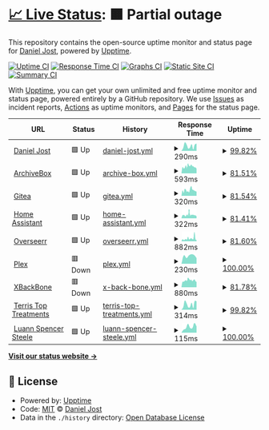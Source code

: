 # [📈 Live Status](https://status.pxlbuzzard.com): <!--live status--> **🟧 Partial outage**

This repository contains the open-source uptime monitor and status page for [Daniel Jost](http://danieljost.com), powered by [Upptime](https://github.com/upptime/upptime).

[![Uptime CI](https://github.com/pxlbuzzard/upptime/workflows/Uptime%20CI/badge.svg)](https://github.com/pxlbuzzard/upptime/actions?query=workflow%3A%22Uptime+CI%22)
[![Response Time CI](https://github.com/pxlbuzzard/upptime/workflows/Response%20Time%20CI/badge.svg)](https://github.com/pxlbuzzard/upptime/actions?query=workflow%3A%22Response+Time+CI%22)
[![Graphs CI](https://github.com/pxlbuzzard/upptime/workflows/Graphs%20CI/badge.svg)](https://github.com/pxlbuzzard/upptime/actions?query=workflow%3A%22Graphs+CI%22)
[![Static Site CI](https://github.com/pxlbuzzard/upptime/workflows/Static%20Site%20CI/badge.svg)](https://github.com/pxlbuzzard/upptime/actions?query=workflow%3A%22Static+Site+CI%22)
[![Summary CI](https://github.com/pxlbuzzard/upptime/workflows/Summary%20CI/badge.svg)](https://github.com/pxlbuzzard/upptime/actions?query=workflow%3A%22Summary+CI%22)

With [Upptime](https://upptime.js.org), you can get your own unlimited and free uptime monitor and status page, powered entirely by a GitHub repository. We use [Issues](https://github.com/pxlbuzzard/upptime/issues) as incident reports, [Actions](https://github.com/pxlbuzzard/upptime/actions) as uptime monitors, and [Pages](https://status.pxlbuzzard.com) for the status page.

<!--start: status pages-->
<!-- This summary is generated by Upptime (https://github.com/upptime/upptime) -->
<!-- Do not edit this manually, your changes will be overwritten -->
<!-- prettier-ignore -->
| URL | Status | History | Response Time | Uptime |
| --- | ------ | ------- | ------------- | ------ |
| <img alt="" src="https://favicons.githubusercontent.com/danieljost.com" height="13"> [Daniel Jost](https://danieljost.com) | 🟩 Up | [daniel-jost.yml](https://github.com/PxlBuzzard/upptime/commits/HEAD/history/daniel-jost.yml) | <details><summary><img alt="Response time graph" src="./graphs/daniel-jost/response-time-week.png" height="20"> 290ms</summary><br><a href="https://status.pxlbuzzard.com/history/daniel-jost"><img alt="Response time 210" src="https://img.shields.io/endpoint?url=https%3A%2F%2Fraw.githubusercontent.com%2FPxlBuzzard%2Fupptime%2FHEAD%2Fapi%2Fdaniel-jost%2Fresponse-time.json"></a><br><a href="https://status.pxlbuzzard.com/history/daniel-jost"><img alt="24-hour response time 428" src="https://img.shields.io/endpoint?url=https%3A%2F%2Fraw.githubusercontent.com%2FPxlBuzzard%2Fupptime%2FHEAD%2Fapi%2Fdaniel-jost%2Fresponse-time-day.json"></a><br><a href="https://status.pxlbuzzard.com/history/daniel-jost"><img alt="7-day response time 290" src="https://img.shields.io/endpoint?url=https%3A%2F%2Fraw.githubusercontent.com%2FPxlBuzzard%2Fupptime%2FHEAD%2Fapi%2Fdaniel-jost%2Fresponse-time-week.json"></a><br><a href="https://status.pxlbuzzard.com/history/daniel-jost"><img alt="30-day response time 310" src="https://img.shields.io/endpoint?url=https%3A%2F%2Fraw.githubusercontent.com%2FPxlBuzzard%2Fupptime%2FHEAD%2Fapi%2Fdaniel-jost%2Fresponse-time-month.json"></a><br><a href="https://status.pxlbuzzard.com/history/daniel-jost"><img alt="1-year response time 208" src="https://img.shields.io/endpoint?url=https%3A%2F%2Fraw.githubusercontent.com%2FPxlBuzzard%2Fupptime%2FHEAD%2Fapi%2Fdaniel-jost%2Fresponse-time-year.json"></a></details> | <details><summary><a href="https://status.pxlbuzzard.com/history/daniel-jost">99.82%</a></summary><a href="https://status.pxlbuzzard.com/history/daniel-jost"><img alt="All-time uptime 99.19%" src="https://img.shields.io/endpoint?url=https%3A%2F%2Fraw.githubusercontent.com%2FPxlBuzzard%2Fupptime%2FHEAD%2Fapi%2Fdaniel-jost%2Fuptime.json"></a><br><a href="https://status.pxlbuzzard.com/history/daniel-jost"><img alt="24-hour uptime 100.00%" src="https://img.shields.io/endpoint?url=https%3A%2F%2Fraw.githubusercontent.com%2FPxlBuzzard%2Fupptime%2FHEAD%2Fapi%2Fdaniel-jost%2Fuptime-day.json"></a><br><a href="https://status.pxlbuzzard.com/history/daniel-jost"><img alt="7-day uptime 99.82%" src="https://img.shields.io/endpoint?url=https%3A%2F%2Fraw.githubusercontent.com%2FPxlBuzzard%2Fupptime%2FHEAD%2Fapi%2Fdaniel-jost%2Fuptime-week.json"></a><br><a href="https://status.pxlbuzzard.com/history/daniel-jost"><img alt="30-day uptime 99.96%" src="https://img.shields.io/endpoint?url=https%3A%2F%2Fraw.githubusercontent.com%2FPxlBuzzard%2Fupptime%2FHEAD%2Fapi%2Fdaniel-jost%2Fuptime-month.json"></a><br><a href="https://status.pxlbuzzard.com/history/daniel-jost"><img alt="1-year uptime 98.91%" src="https://img.shields.io/endpoint?url=https%3A%2F%2Fraw.githubusercontent.com%2FPxlBuzzard%2Fupptime%2FHEAD%2Fapi%2Fdaniel-jost%2Fuptime-year.json"></a></details>
| <img alt="" src="https://favicons.githubusercontent.com/archivebox.pxlbuzzard.com" height="13"> [ArchiveBox](https://archivebox.pxlbuzzard.com) | 🟩 Up | [archive-box.yml](https://github.com/PxlBuzzard/upptime/commits/HEAD/history/archive-box.yml) | <details><summary><img alt="Response time graph" src="./graphs/archive-box/response-time-week.png" height="20"> 593ms</summary><br><a href="https://status.pxlbuzzard.com/history/archive-box"><img alt="Response time 994" src="https://img.shields.io/endpoint?url=https%3A%2F%2Fraw.githubusercontent.com%2FPxlBuzzard%2Fupptime%2FHEAD%2Fapi%2Farchive-box%2Fresponse-time.json"></a><br><a href="https://status.pxlbuzzard.com/history/archive-box"><img alt="24-hour response time 402" src="https://img.shields.io/endpoint?url=https%3A%2F%2Fraw.githubusercontent.com%2FPxlBuzzard%2Fupptime%2FHEAD%2Fapi%2Farchive-box%2Fresponse-time-day.json"></a><br><a href="https://status.pxlbuzzard.com/history/archive-box"><img alt="7-day response time 593" src="https://img.shields.io/endpoint?url=https%3A%2F%2Fraw.githubusercontent.com%2FPxlBuzzard%2Fupptime%2FHEAD%2Fapi%2Farchive-box%2Fresponse-time-week.json"></a><br><a href="https://status.pxlbuzzard.com/history/archive-box"><img alt="30-day response time 550" src="https://img.shields.io/endpoint?url=https%3A%2F%2Fraw.githubusercontent.com%2FPxlBuzzard%2Fupptime%2FHEAD%2Fapi%2Farchive-box%2Fresponse-time-month.json"></a><br><a href="https://status.pxlbuzzard.com/history/archive-box"><img alt="1-year response time 1165" src="https://img.shields.io/endpoint?url=https%3A%2F%2Fraw.githubusercontent.com%2FPxlBuzzard%2Fupptime%2FHEAD%2Fapi%2Farchive-box%2Fresponse-time-year.json"></a></details> | <details><summary><a href="https://status.pxlbuzzard.com/history/archive-box">81.51%</a></summary><a href="https://status.pxlbuzzard.com/history/archive-box"><img alt="All-time uptime 93.01%" src="https://img.shields.io/endpoint?url=https%3A%2F%2Fraw.githubusercontent.com%2FPxlBuzzard%2Fupptime%2FHEAD%2Fapi%2Farchive-box%2Fuptime.json"></a><br><a href="https://status.pxlbuzzard.com/history/archive-box"><img alt="24-hour uptime 100.00%" src="https://img.shields.io/endpoint?url=https%3A%2F%2Fraw.githubusercontent.com%2FPxlBuzzard%2Fupptime%2FHEAD%2Fapi%2Farchive-box%2Fuptime-day.json"></a><br><a href="https://status.pxlbuzzard.com/history/archive-box"><img alt="7-day uptime 81.51%" src="https://img.shields.io/endpoint?url=https%3A%2F%2Fraw.githubusercontent.com%2FPxlBuzzard%2Fupptime%2FHEAD%2Fapi%2Farchive-box%2Fuptime-week.json"></a><br><a href="https://status.pxlbuzzard.com/history/archive-box"><img alt="30-day uptime 82.97%" src="https://img.shields.io/endpoint?url=https%3A%2F%2Fraw.githubusercontent.com%2FPxlBuzzard%2Fupptime%2FHEAD%2Fapi%2Farchive-box%2Fuptime-month.json"></a><br><a href="https://status.pxlbuzzard.com/history/archive-box"><img alt="1-year uptime 96.89%" src="https://img.shields.io/endpoint?url=https%3A%2F%2Fraw.githubusercontent.com%2FPxlBuzzard%2Fupptime%2FHEAD%2Fapi%2Farchive-box%2Fuptime-year.json"></a></details>
| <img alt="" src="https://favicons.githubusercontent.com/git.pxlbuzzard.com" height="13"> [Gitea](https://git.pxlbuzzard.com) | 🟩 Up | [gitea.yml](https://github.com/PxlBuzzard/upptime/commits/HEAD/history/gitea.yml) | <details><summary><img alt="Response time graph" src="./graphs/gitea/response-time-week.png" height="20"> 320ms</summary><br><a href="https://status.pxlbuzzard.com/history/gitea"><img alt="Response time 709" src="https://img.shields.io/endpoint?url=https%3A%2F%2Fraw.githubusercontent.com%2FPxlBuzzard%2Fupptime%2FHEAD%2Fapi%2Fgitea%2Fresponse-time.json"></a><br><a href="https://status.pxlbuzzard.com/history/gitea"><img alt="24-hour response time 241" src="https://img.shields.io/endpoint?url=https%3A%2F%2Fraw.githubusercontent.com%2FPxlBuzzard%2Fupptime%2FHEAD%2Fapi%2Fgitea%2Fresponse-time-day.json"></a><br><a href="https://status.pxlbuzzard.com/history/gitea"><img alt="7-day response time 320" src="https://img.shields.io/endpoint?url=https%3A%2F%2Fraw.githubusercontent.com%2FPxlBuzzard%2Fupptime%2FHEAD%2Fapi%2Fgitea%2Fresponse-time-week.json"></a><br><a href="https://status.pxlbuzzard.com/history/gitea"><img alt="30-day response time 345" src="https://img.shields.io/endpoint?url=https%3A%2F%2Fraw.githubusercontent.com%2FPxlBuzzard%2Fupptime%2FHEAD%2Fapi%2Fgitea%2Fresponse-time-month.json"></a><br><a href="https://status.pxlbuzzard.com/history/gitea"><img alt="1-year response time 818" src="https://img.shields.io/endpoint?url=https%3A%2F%2Fraw.githubusercontent.com%2FPxlBuzzard%2Fupptime%2FHEAD%2Fapi%2Fgitea%2Fresponse-time-year.json"></a></details> | <details><summary><a href="https://status.pxlbuzzard.com/history/gitea">81.54%</a></summary><a href="https://status.pxlbuzzard.com/history/gitea"><img alt="All-time uptime 97.89%" src="https://img.shields.io/endpoint?url=https%3A%2F%2Fraw.githubusercontent.com%2FPxlBuzzard%2Fupptime%2FHEAD%2Fapi%2Fgitea%2Fuptime.json"></a><br><a href="https://status.pxlbuzzard.com/history/gitea"><img alt="24-hour uptime 100.00%" src="https://img.shields.io/endpoint?url=https%3A%2F%2Fraw.githubusercontent.com%2FPxlBuzzard%2Fupptime%2FHEAD%2Fapi%2Fgitea%2Fuptime-day.json"></a><br><a href="https://status.pxlbuzzard.com/history/gitea"><img alt="7-day uptime 81.54%" src="https://img.shields.io/endpoint?url=https%3A%2F%2Fraw.githubusercontent.com%2FPxlBuzzard%2Fupptime%2FHEAD%2Fapi%2Fgitea%2Fuptime-week.json"></a><br><a href="https://status.pxlbuzzard.com/history/gitea"><img alt="30-day uptime 82.98%" src="https://img.shields.io/endpoint?url=https%3A%2F%2Fraw.githubusercontent.com%2FPxlBuzzard%2Fupptime%2FHEAD%2Fapi%2Fgitea%2Fuptime-month.json"></a><br><a href="https://status.pxlbuzzard.com/history/gitea"><img alt="1-year uptime 97.45%" src="https://img.shields.io/endpoint?url=https%3A%2F%2Fraw.githubusercontent.com%2FPxlBuzzard%2Fupptime%2FHEAD%2Fapi%2Fgitea%2Fuptime-year.json"></a></details>
| <img alt="" src="https://favicons.githubusercontent.com/homeassistant.pxlbuzzard.com" height="13"> [Home Assistant](https://homeassistant.pxlbuzzard.com) | 🟩 Up | [home-assistant.yml](https://github.com/PxlBuzzard/upptime/commits/HEAD/history/home-assistant.yml) | <details><summary><img alt="Response time graph" src="./graphs/home-assistant/response-time-week.png" height="20"> 322ms</summary><br><a href="https://status.pxlbuzzard.com/history/home-assistant"><img alt="Response time 632" src="https://img.shields.io/endpoint?url=https%3A%2F%2Fraw.githubusercontent.com%2FPxlBuzzard%2Fupptime%2FHEAD%2Fapi%2Fhome-assistant%2Fresponse-time.json"></a><br><a href="https://status.pxlbuzzard.com/history/home-assistant"><img alt="24-hour response time 176" src="https://img.shields.io/endpoint?url=https%3A%2F%2Fraw.githubusercontent.com%2FPxlBuzzard%2Fupptime%2FHEAD%2Fapi%2Fhome-assistant%2Fresponse-time-day.json"></a><br><a href="https://status.pxlbuzzard.com/history/home-assistant"><img alt="7-day response time 322" src="https://img.shields.io/endpoint?url=https%3A%2F%2Fraw.githubusercontent.com%2FPxlBuzzard%2Fupptime%2FHEAD%2Fapi%2Fhome-assistant%2Fresponse-time-week.json"></a><br><a href="https://status.pxlbuzzard.com/history/home-assistant"><img alt="30-day response time 292" src="https://img.shields.io/endpoint?url=https%3A%2F%2Fraw.githubusercontent.com%2FPxlBuzzard%2Fupptime%2FHEAD%2Fapi%2Fhome-assistant%2Fresponse-time-month.json"></a><br><a href="https://status.pxlbuzzard.com/history/home-assistant"><img alt="1-year response time 640" src="https://img.shields.io/endpoint?url=https%3A%2F%2Fraw.githubusercontent.com%2FPxlBuzzard%2Fupptime%2FHEAD%2Fapi%2Fhome-assistant%2Fresponse-time-year.json"></a></details> | <details><summary><a href="https://status.pxlbuzzard.com/history/home-assistant">81.41%</a></summary><a href="https://status.pxlbuzzard.com/history/home-assistant"><img alt="All-time uptime 97.24%" src="https://img.shields.io/endpoint?url=https%3A%2F%2Fraw.githubusercontent.com%2FPxlBuzzard%2Fupptime%2FHEAD%2Fapi%2Fhome-assistant%2Fuptime.json"></a><br><a href="https://status.pxlbuzzard.com/history/home-assistant"><img alt="24-hour uptime 100.00%" src="https://img.shields.io/endpoint?url=https%3A%2F%2Fraw.githubusercontent.com%2FPxlBuzzard%2Fupptime%2FHEAD%2Fapi%2Fhome-assistant%2Fuptime-day.json"></a><br><a href="https://status.pxlbuzzard.com/history/home-assistant"><img alt="7-day uptime 81.41%" src="https://img.shields.io/endpoint?url=https%3A%2F%2Fraw.githubusercontent.com%2FPxlBuzzard%2Fupptime%2FHEAD%2Fapi%2Fhome-assistant%2Fuptime-week.json"></a><br><a href="https://status.pxlbuzzard.com/history/home-assistant"><img alt="30-day uptime 82.96%" src="https://img.shields.io/endpoint?url=https%3A%2F%2Fraw.githubusercontent.com%2FPxlBuzzard%2Fupptime%2FHEAD%2Fapi%2Fhome-assistant%2Fuptime-month.json"></a><br><a href="https://status.pxlbuzzard.com/history/home-assistant"><img alt="1-year uptime 97.31%" src="https://img.shields.io/endpoint?url=https%3A%2F%2Fraw.githubusercontent.com%2FPxlBuzzard%2Fupptime%2FHEAD%2Fapi%2Fhome-assistant%2Fuptime-year.json"></a></details>
| <img alt="" src="https://favicons.githubusercontent.com/request.pxlbuzzard.com" height="13"> [Overseerr](https://request.pxlbuzzard.com) | 🟩 Up | [overseerr.yml](https://github.com/PxlBuzzard/upptime/commits/HEAD/history/overseerr.yml) | <details><summary><img alt="Response time graph" src="./graphs/overseerr/response-time-week.png" height="20"> 882ms</summary><br><a href="https://status.pxlbuzzard.com/history/overseerr"><img alt="Response time 1363" src="https://img.shields.io/endpoint?url=https%3A%2F%2Fraw.githubusercontent.com%2FPxlBuzzard%2Fupptime%2FHEAD%2Fapi%2Foverseerr%2Fresponse-time.json"></a><br><a href="https://status.pxlbuzzard.com/history/overseerr"><img alt="24-hour response time 403" src="https://img.shields.io/endpoint?url=https%3A%2F%2Fraw.githubusercontent.com%2FPxlBuzzard%2Fupptime%2FHEAD%2Fapi%2Foverseerr%2Fresponse-time-day.json"></a><br><a href="https://status.pxlbuzzard.com/history/overseerr"><img alt="7-day response time 882" src="https://img.shields.io/endpoint?url=https%3A%2F%2Fraw.githubusercontent.com%2FPxlBuzzard%2Fupptime%2FHEAD%2Fapi%2Foverseerr%2Fresponse-time-week.json"></a><br><a href="https://status.pxlbuzzard.com/history/overseerr"><img alt="30-day response time 931" src="https://img.shields.io/endpoint?url=https%3A%2F%2Fraw.githubusercontent.com%2FPxlBuzzard%2Fupptime%2FHEAD%2Fapi%2Foverseerr%2Fresponse-time-month.json"></a><br><a href="https://status.pxlbuzzard.com/history/overseerr"><img alt="1-year response time 1378" src="https://img.shields.io/endpoint?url=https%3A%2F%2Fraw.githubusercontent.com%2FPxlBuzzard%2Fupptime%2FHEAD%2Fapi%2Foverseerr%2Fresponse-time-year.json"></a></details> | <details><summary><a href="https://status.pxlbuzzard.com/history/overseerr">81.60%</a></summary><a href="https://status.pxlbuzzard.com/history/overseerr"><img alt="All-time uptime 97.44%" src="https://img.shields.io/endpoint?url=https%3A%2F%2Fraw.githubusercontent.com%2FPxlBuzzard%2Fupptime%2FHEAD%2Fapi%2Foverseerr%2Fuptime.json"></a><br><a href="https://status.pxlbuzzard.com/history/overseerr"><img alt="24-hour uptime 100.00%" src="https://img.shields.io/endpoint?url=https%3A%2F%2Fraw.githubusercontent.com%2FPxlBuzzard%2Fupptime%2FHEAD%2Fapi%2Foverseerr%2Fuptime-day.json"></a><br><a href="https://status.pxlbuzzard.com/history/overseerr"><img alt="7-day uptime 81.60%" src="https://img.shields.io/endpoint?url=https%3A%2F%2Fraw.githubusercontent.com%2FPxlBuzzard%2Fupptime%2FHEAD%2Fapi%2Foverseerr%2Fuptime-week.json"></a><br><a href="https://status.pxlbuzzard.com/history/overseerr"><img alt="30-day uptime 83.03%" src="https://img.shields.io/endpoint?url=https%3A%2F%2Fraw.githubusercontent.com%2FPxlBuzzard%2Fupptime%2FHEAD%2Fapi%2Foverseerr%2Fuptime-month.json"></a><br><a href="https://status.pxlbuzzard.com/history/overseerr"><img alt="1-year uptime 97.38%" src="https://img.shields.io/endpoint?url=https%3A%2F%2Fraw.githubusercontent.com%2FPxlBuzzard%2Fupptime%2FHEAD%2Fapi%2Foverseerr%2Fuptime-year.json"></a></details>
| <img alt="" src="https://favicons.githubusercontent.com/plex.pxlbuzzard.com" height="13"> [Plex](https://plex.pxlbuzzard.com) | 🟥 Down | [plex.yml](https://github.com/PxlBuzzard/upptime/commits/HEAD/history/plex.yml) | <details><summary><img alt="Response time graph" src="./graphs/plex/response-time-week.png" height="20"> 230ms</summary><br><a href="https://status.pxlbuzzard.com/history/plex"><img alt="Response time 296" src="https://img.shields.io/endpoint?url=https%3A%2F%2Fraw.githubusercontent.com%2FPxlBuzzard%2Fupptime%2FHEAD%2Fapi%2Fplex%2Fresponse-time.json"></a><br><a href="https://status.pxlbuzzard.com/history/plex"><img alt="24-hour response time 165" src="https://img.shields.io/endpoint?url=https%3A%2F%2Fraw.githubusercontent.com%2FPxlBuzzard%2Fupptime%2FHEAD%2Fapi%2Fplex%2Fresponse-time-day.json"></a><br><a href="https://status.pxlbuzzard.com/history/plex"><img alt="7-day response time 230" src="https://img.shields.io/endpoint?url=https%3A%2F%2Fraw.githubusercontent.com%2FPxlBuzzard%2Fupptime%2FHEAD%2Fapi%2Fplex%2Fresponse-time-week.json"></a><br><a href="https://status.pxlbuzzard.com/history/plex"><img alt="30-day response time 233" src="https://img.shields.io/endpoint?url=https%3A%2F%2Fraw.githubusercontent.com%2FPxlBuzzard%2Fupptime%2FHEAD%2Fapi%2Fplex%2Fresponse-time-month.json"></a><br><a href="https://status.pxlbuzzard.com/history/plex"><img alt="1-year response time 297" src="https://img.shields.io/endpoint?url=https%3A%2F%2Fraw.githubusercontent.com%2FPxlBuzzard%2Fupptime%2FHEAD%2Fapi%2Fplex%2Fresponse-time-year.json"></a></details> | <details><summary><a href="https://status.pxlbuzzard.com/history/plex">100.00%</a></summary><a href="https://status.pxlbuzzard.com/history/plex"><img alt="All-time uptime 100.00%" src="https://img.shields.io/endpoint?url=https%3A%2F%2Fraw.githubusercontent.com%2FPxlBuzzard%2Fupptime%2FHEAD%2Fapi%2Fplex%2Fuptime.json"></a><br><a href="https://status.pxlbuzzard.com/history/plex"><img alt="24-hour uptime 100.00%" src="https://img.shields.io/endpoint?url=https%3A%2F%2Fraw.githubusercontent.com%2FPxlBuzzard%2Fupptime%2FHEAD%2Fapi%2Fplex%2Fuptime-day.json"></a><br><a href="https://status.pxlbuzzard.com/history/plex"><img alt="7-day uptime 100.00%" src="https://img.shields.io/endpoint?url=https%3A%2F%2Fraw.githubusercontent.com%2FPxlBuzzard%2Fupptime%2FHEAD%2Fapi%2Fplex%2Fuptime-week.json"></a><br><a href="https://status.pxlbuzzard.com/history/plex"><img alt="30-day uptime 100.00%" src="https://img.shields.io/endpoint?url=https%3A%2F%2Fraw.githubusercontent.com%2FPxlBuzzard%2Fupptime%2FHEAD%2Fapi%2Fplex%2Fuptime-month.json"></a><br><a href="https://status.pxlbuzzard.com/history/plex"><img alt="1-year uptime 100.00%" src="https://img.shields.io/endpoint?url=https%3A%2F%2Fraw.githubusercontent.com%2FPxlBuzzard%2Fupptime%2FHEAD%2Fapi%2Fplex%2Fuptime-year.json"></a></details>
| <img alt="" src="https://favicons.githubusercontent.com/share.pxlbuzzard.com" height="13"> [XBackBone](https://share.pxlbuzzard.com) | 🟥 Down | [x-back-bone.yml](https://github.com/PxlBuzzard/upptime/commits/HEAD/history/x-back-bone.yml) | <details><summary><img alt="Response time graph" src="./graphs/x-back-bone/response-time-week.png" height="20"> 880ms</summary><br><a href="https://status.pxlbuzzard.com/history/x-back-bone"><img alt="Response time 1084" src="https://img.shields.io/endpoint?url=https%3A%2F%2Fraw.githubusercontent.com%2FPxlBuzzard%2Fupptime%2FHEAD%2Fapi%2Fx-back-bone%2Fresponse-time.json"></a><br><a href="https://status.pxlbuzzard.com/history/x-back-bone"><img alt="24-hour response time 426" src="https://img.shields.io/endpoint?url=https%3A%2F%2Fraw.githubusercontent.com%2FPxlBuzzard%2Fupptime%2FHEAD%2Fapi%2Fx-back-bone%2Fresponse-time-day.json"></a><br><a href="https://status.pxlbuzzard.com/history/x-back-bone"><img alt="7-day response time 880" src="https://img.shields.io/endpoint?url=https%3A%2F%2Fraw.githubusercontent.com%2FPxlBuzzard%2Fupptime%2FHEAD%2Fapi%2Fx-back-bone%2Fresponse-time-week.json"></a><br><a href="https://status.pxlbuzzard.com/history/x-back-bone"><img alt="30-day response time 894" src="https://img.shields.io/endpoint?url=https%3A%2F%2Fraw.githubusercontent.com%2FPxlBuzzard%2Fupptime%2FHEAD%2Fapi%2Fx-back-bone%2Fresponse-time-month.json"></a><br><a href="https://status.pxlbuzzard.com/history/x-back-bone"><img alt="1-year response time 1092" src="https://img.shields.io/endpoint?url=https%3A%2F%2Fraw.githubusercontent.com%2FPxlBuzzard%2Fupptime%2FHEAD%2Fapi%2Fx-back-bone%2Fresponse-time-year.json"></a></details> | <details><summary><a href="https://status.pxlbuzzard.com/history/x-back-bone">81.78%</a></summary><a href="https://status.pxlbuzzard.com/history/x-back-bone"><img alt="All-time uptime 97.46%" src="https://img.shields.io/endpoint?url=https%3A%2F%2Fraw.githubusercontent.com%2FPxlBuzzard%2Fupptime%2FHEAD%2Fapi%2Fx-back-bone%2Fuptime.json"></a><br><a href="https://status.pxlbuzzard.com/history/x-back-bone"><img alt="24-hour uptime 99.96%" src="https://img.shields.io/endpoint?url=https%3A%2F%2Fraw.githubusercontent.com%2FPxlBuzzard%2Fupptime%2FHEAD%2Fapi%2Fx-back-bone%2Fuptime-day.json"></a><br><a href="https://status.pxlbuzzard.com/history/x-back-bone"><img alt="7-day uptime 81.78%" src="https://img.shields.io/endpoint?url=https%3A%2F%2Fraw.githubusercontent.com%2FPxlBuzzard%2Fupptime%2FHEAD%2Fapi%2Fx-back-bone%2Fuptime-week.json"></a><br><a href="https://status.pxlbuzzard.com/history/x-back-bone"><img alt="30-day uptime 83.09%" src="https://img.shields.io/endpoint?url=https%3A%2F%2Fraw.githubusercontent.com%2FPxlBuzzard%2Fupptime%2FHEAD%2Fapi%2Fx-back-bone%2Fuptime-month.json"></a><br><a href="https://status.pxlbuzzard.com/history/x-back-bone"><img alt="1-year uptime 97.41%" src="https://img.shields.io/endpoint?url=https%3A%2F%2Fraw.githubusercontent.com%2FPxlBuzzard%2Fupptime%2FHEAD%2Fapi%2Fx-back-bone%2Fuptime-year.json"></a></details>
| <img alt="" src="https://favicons.githubusercontent.com/terristoptreatments.com" height="13"> [Terris Top Treatments](https://terristoptreatments.com) | 🟩 Up | [terris-top-treatments.yml](https://github.com/PxlBuzzard/upptime/commits/HEAD/history/terris-top-treatments.yml) | <details><summary><img alt="Response time graph" src="./graphs/terris-top-treatments/response-time-week.png" height="20"> 314ms</summary><br><a href="https://status.pxlbuzzard.com/history/terris-top-treatments"><img alt="Response time 337" src="https://img.shields.io/endpoint?url=https%3A%2F%2Fraw.githubusercontent.com%2FPxlBuzzard%2Fupptime%2FHEAD%2Fapi%2Fterris-top-treatments%2Fresponse-time.json"></a><br><a href="https://status.pxlbuzzard.com/history/terris-top-treatments"><img alt="24-hour response time 491" src="https://img.shields.io/endpoint?url=https%3A%2F%2Fraw.githubusercontent.com%2FPxlBuzzard%2Fupptime%2FHEAD%2Fapi%2Fterris-top-treatments%2Fresponse-time-day.json"></a><br><a href="https://status.pxlbuzzard.com/history/terris-top-treatments"><img alt="7-day response time 314" src="https://img.shields.io/endpoint?url=https%3A%2F%2Fraw.githubusercontent.com%2FPxlBuzzard%2Fupptime%2FHEAD%2Fapi%2Fterris-top-treatments%2Fresponse-time-week.json"></a><br><a href="https://status.pxlbuzzard.com/history/terris-top-treatments"><img alt="30-day response time 337" src="https://img.shields.io/endpoint?url=https%3A%2F%2Fraw.githubusercontent.com%2FPxlBuzzard%2Fupptime%2FHEAD%2Fapi%2Fterris-top-treatments%2Fresponse-time-month.json"></a><br><a href="https://status.pxlbuzzard.com/history/terris-top-treatments"><img alt="1-year response time 337" src="https://img.shields.io/endpoint?url=https%3A%2F%2Fraw.githubusercontent.com%2FPxlBuzzard%2Fupptime%2FHEAD%2Fapi%2Fterris-top-treatments%2Fresponse-time-year.json"></a></details> | <details><summary><a href="https://status.pxlbuzzard.com/history/terris-top-treatments">99.82%</a></summary><a href="https://status.pxlbuzzard.com/history/terris-top-treatments"><img alt="All-time uptime 99.95%" src="https://img.shields.io/endpoint?url=https%3A%2F%2Fraw.githubusercontent.com%2FPxlBuzzard%2Fupptime%2FHEAD%2Fapi%2Fterris-top-treatments%2Fuptime.json"></a><br><a href="https://status.pxlbuzzard.com/history/terris-top-treatments"><img alt="24-hour uptime 100.00%" src="https://img.shields.io/endpoint?url=https%3A%2F%2Fraw.githubusercontent.com%2FPxlBuzzard%2Fupptime%2FHEAD%2Fapi%2Fterris-top-treatments%2Fuptime-day.json"></a><br><a href="https://status.pxlbuzzard.com/history/terris-top-treatments"><img alt="7-day uptime 99.82%" src="https://img.shields.io/endpoint?url=https%3A%2F%2Fraw.githubusercontent.com%2FPxlBuzzard%2Fupptime%2FHEAD%2Fapi%2Fterris-top-treatments%2Fuptime-week.json"></a><br><a href="https://status.pxlbuzzard.com/history/terris-top-treatments"><img alt="30-day uptime 99.95%" src="https://img.shields.io/endpoint?url=https%3A%2F%2Fraw.githubusercontent.com%2FPxlBuzzard%2Fupptime%2FHEAD%2Fapi%2Fterris-top-treatments%2Fuptime-month.json"></a><br><a href="https://status.pxlbuzzard.com/history/terris-top-treatments"><img alt="1-year uptime 99.95%" src="https://img.shields.io/endpoint?url=https%3A%2F%2Fraw.githubusercontent.com%2FPxlBuzzard%2Fupptime%2FHEAD%2Fapi%2Fterris-top-treatments%2Fuptime-year.json"></a></details>
| <img alt="" src="https://favicons.githubusercontent.com/luannspencersteele.com" height="13"> [Luann Spencer Steele](https://luannspencersteele.com) | 🟩 Up | [luann-spencer-steele.yml](https://github.com/PxlBuzzard/upptime/commits/HEAD/history/luann-spencer-steele.yml) | <details><summary><img alt="Response time graph" src="./graphs/luann-spencer-steele/response-time-week.png" height="20"> 115ms</summary><br><a href="https://status.pxlbuzzard.com/history/luann-spencer-steele"><img alt="Response time 334" src="https://img.shields.io/endpoint?url=https%3A%2F%2Fraw.githubusercontent.com%2FPxlBuzzard%2Fupptime%2FHEAD%2Fapi%2Fluann-spencer-steele%2Fresponse-time.json"></a><br><a href="https://status.pxlbuzzard.com/history/luann-spencer-steele"><img alt="24-hour response time 122" src="https://img.shields.io/endpoint?url=https%3A%2F%2Fraw.githubusercontent.com%2FPxlBuzzard%2Fupptime%2FHEAD%2Fapi%2Fluann-spencer-steele%2Fresponse-time-day.json"></a><br><a href="https://status.pxlbuzzard.com/history/luann-spencer-steele"><img alt="7-day response time 115" src="https://img.shields.io/endpoint?url=https%3A%2F%2Fraw.githubusercontent.com%2FPxlBuzzard%2Fupptime%2FHEAD%2Fapi%2Fluann-spencer-steele%2Fresponse-time-week.json"></a><br><a href="https://status.pxlbuzzard.com/history/luann-spencer-steele"><img alt="30-day response time 124" src="https://img.shields.io/endpoint?url=https%3A%2F%2Fraw.githubusercontent.com%2FPxlBuzzard%2Fupptime%2FHEAD%2Fapi%2Fluann-spencer-steele%2Fresponse-time-month.json"></a><br><a href="https://status.pxlbuzzard.com/history/luann-spencer-steele"><img alt="1-year response time 371" src="https://img.shields.io/endpoint?url=https%3A%2F%2Fraw.githubusercontent.com%2FPxlBuzzard%2Fupptime%2FHEAD%2Fapi%2Fluann-spencer-steele%2Fresponse-time-year.json"></a></details> | <details><summary><a href="https://status.pxlbuzzard.com/history/luann-spencer-steele">100.00%</a></summary><a href="https://status.pxlbuzzard.com/history/luann-spencer-steele"><img alt="All-time uptime 99.94%" src="https://img.shields.io/endpoint?url=https%3A%2F%2Fraw.githubusercontent.com%2FPxlBuzzard%2Fupptime%2FHEAD%2Fapi%2Fluann-spencer-steele%2Fuptime.json"></a><br><a href="https://status.pxlbuzzard.com/history/luann-spencer-steele"><img alt="24-hour uptime 100.00%" src="https://img.shields.io/endpoint?url=https%3A%2F%2Fraw.githubusercontent.com%2FPxlBuzzard%2Fupptime%2FHEAD%2Fapi%2Fluann-spencer-steele%2Fuptime-day.json"></a><br><a href="https://status.pxlbuzzard.com/history/luann-spencer-steele"><img alt="7-day uptime 100.00%" src="https://img.shields.io/endpoint?url=https%3A%2F%2Fraw.githubusercontent.com%2FPxlBuzzard%2Fupptime%2FHEAD%2Fapi%2Fluann-spencer-steele%2Fuptime-week.json"></a><br><a href="https://status.pxlbuzzard.com/history/luann-spencer-steele"><img alt="30-day uptime 100.00%" src="https://img.shields.io/endpoint?url=https%3A%2F%2Fraw.githubusercontent.com%2FPxlBuzzard%2Fupptime%2FHEAD%2Fapi%2Fluann-spencer-steele%2Fuptime-month.json"></a><br><a href="https://status.pxlbuzzard.com/history/luann-spencer-steele"><img alt="1-year uptime 99.92%" src="https://img.shields.io/endpoint?url=https%3A%2F%2Fraw.githubusercontent.com%2FPxlBuzzard%2Fupptime%2FHEAD%2Fapi%2Fluann-spencer-steele%2Fuptime-year.json"></a></details>

<!--end: status pages-->

[**Visit our status website →**](https://status.pxlbuzzard.com)

## 📄 License

- Powered by: [Upptime](https://github.com/upptime/upptime)
- Code: [MIT](./LICENSE) © [Daniel Jost](http://danieljost.com)
- Data in the `./history` directory: [Open Database License](https://opendatacommons.org/licenses/odbl/1-0/)
